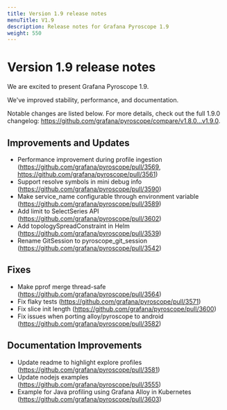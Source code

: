 ```yaml
---
title: Version 1.9 release notes
menuTitle: V1.9
description: Release notes for Grafana Pyroscope 1.9
weight: 550
---
```


# Version 1.9 release notes

We are excited to present Grafana Pyroscope 1.9.

We've improved stability, performance, and documentation.

Notable changes are listed below. For more details, check out the full 1.9.0 changelog: https://github.com/grafana/pyroscope/compare/v1.8.0...v1.9.0.

## Improvements and Updates
* Performance improvement during profile ingestion (https://github.com/grafana/pyroscope/pull/3569, https://github.com/grafana/pyroscope/pull/3561)
* Support resolve symbols in mini debug info (https://github.com/grafana/pyroscope/pull/3590)
* Make service_name configurable through environment variable (https://github.com/grafana/pyroscope/pull/3589)
* Add limit to SelectSeries API (https://github.com/grafana/pyroscope/pull/3602)
* Add topologySpreadConstraint in Helm (https://github.com/grafana/pyroscope/pull/3539)
* Rename GitSession to pyroscope_git_session (https://github.com/grafana/pyroscope/pull/3542)

## Fixes
* Make pprof merge thread-safe (https://github.com/grafana/pyroscope/pull/3564)
* Fix flaky tests (https://github.com/grafana/pyroscope/pull/3571)
* Fix slice init length (https://github.com/grafana/pyroscope/pull/3600)
* Fix issues when porting alloy/pyroscope to android (https://github.com/grafana/pyroscope/pull/3582)

## Documentation Improvements
* Update readme to highlight explore profiles (https://github.com/grafana/pyroscope/pull/3581)
* Update nodejs examples (https://github.com/grafana/pyroscope/pull/3555)
* Example for Java profiling using Grafana Alloy in Kubernetes (https://github.com/grafana/pyroscope/pull/3603)
